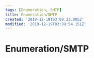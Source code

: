 ```yaml
---
tags: [Enumeration, SMTP]
title: Enumeration/SMTP
created: '2019-12-19T03:09:33.005Z'
modified: '2019-12-19T03:09:54.151Z'
---
```


# Enumeration/SMTP

